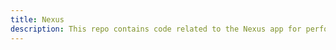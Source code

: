 ```yaml
---
title: Nexus
description: This repo contains code related to the Nexus app for performing cross-chain token transfers.
---
```

